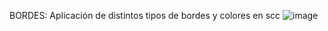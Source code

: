 BORDES:
Aplicación de distintos tipos de bordes y colores en scc
![image](https://github.com/user-attachments/assets/f65c58f8-78fe-4ef6-8d3d-3cbabeeb82ce)
